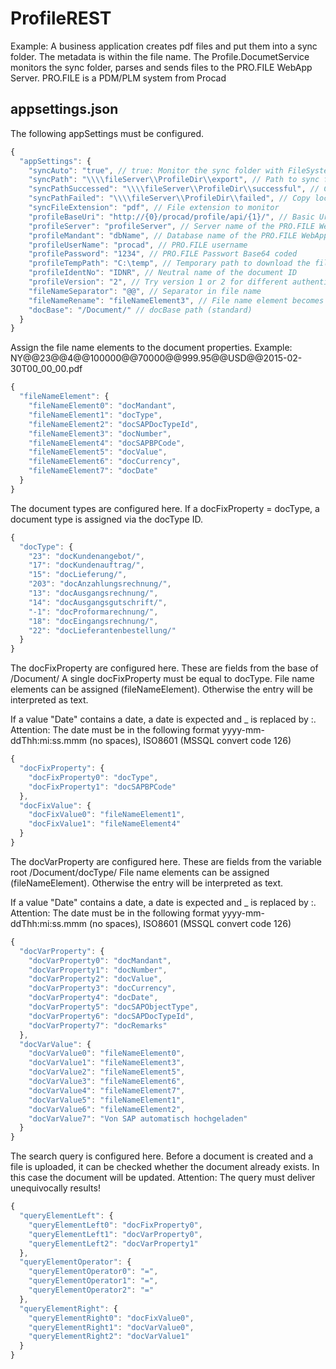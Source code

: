 # ProfileREST
Example: A business application creates pdf files and put them into a sync folder. The metadata is within the file name.
The Profile.DocumetService monitors the sync folder, parses and sends files to the PRO.FILE WebApp Server.
PRO.FILE is a PDM/PLM system from Procad


## appsettings.json
The following appSettings must be configured.
```javascript
{
  "appSettings": {
    "syncAuto": "true", // true: Monitor the sync folder with FileSystemWatcher / false: Read the files in the sync folder just once
    "syncPath": "\\\\fileServer\\ProfileDir\\export", // Path to sync folder
    "syncPathSuccessed": "\\\\fileServer\\ProfileDir\\successful", // Copy location for successfully uploaded files / empty: Files are deleted after an upload
    "syncPathFailed": "\\\\fileServer\\ProfileDir\\failed", // Copy location for files that failed to upload / empty: Files are deleted after a failed attempt
    "syncFileExtension": "pdf", // File extension to monitor
    "profileBaseUri": "http://{0}/procad/profile/api/{1}/", // Basic Uri to PRO.FILE WebApp Server
    "profileServer": "profileServer", // Server name of the PRO.FILE WebApp Server
    "profileMandant": "dbName", // Database name of the PRO.FILE WebApp Server
    "profileUserName": "procad", // PRO.FILE username
    "profilePassword": "1234", // PRO.FILE Passwort Base64 coded
    "profileTempPath": "C:\temp", // Temporary path to download the files
    "profileIdentNo": "IDNR", // Neutral name of the document ID
    "profileVersion": "2", // Try version 1 or 2 for different authentication strategies
    "fileNameSeparator": "@@", // Separator in file name
    "fileNameRename": "fileNameElement3", // File name element becomes new file name before upload / empty: file name remains
    "docBase": "/Document/" // docBase path (standard)
  }
}
```
Assign the file name elements to the document properties.
Example: NY@@23@@4@@100000@@70000@@999.95@@USD@@2015-02-30T00_00_00.pdf
```javascript
{
  "fileNameElement": {
    "fileNameElement0": "docMandant",
    "fileNameElement1": "docType",
    "fileNameElement2": "docSAPDocTypeId",
    "fileNameElement3": "docNumber",
    "fileNameElement4": "docSAPBPCode",
    "fileNameElement5": "docValue",
    "fileNameElement6": "docCurrency",
    "fileNameElement7": "docDate"
  }
}
```
The document types are configured here.
If a docFixProperty = docType, a document type is assigned via the docType ID.
```javascript
{
  "docType": {
    "23": "docKundenangebot/",
    "17": "docKundenauftrag/",
    "15": "docLieferung/",
    "203": "docAnzahlungsrechnung/",
    "13": "docAusgangsrechnung/",
    "14": "docAusgangsgutschrift/",
    "-1": "docProformarechnung/",
    "18": "docEingangsrechnung/",
    "22": "docLieferantenbestellung/"
  }
}
```
The docFixProperty are configured here.
These are fields from the base of /Document/
A single docFixProperty must be equal to docType.
File name elements can be assigned (fileNameElement). Otherwise the entry will be interpreted as text.

If a value "Date" contains a date, a date is expected and _ is replaced by :.
Attention: The date must be in the following format yyyy-mm-ddThh:mi:ss.mmm (no spaces), ISO8601 (MSSQL convert code 126)
```javascript
{
  "docFixProperty": {
    "docFixProperty0": "docType",
    "docFixProperty1": "docSAPBPCode"
  },
  "docFixValue": {
    "docFixValue0": "fileNameElement1",
    "docFixValue1": "fileNameElement4"
  }
}
```
The docVarProperty are configured here.
These are fields from the variable root /Document/docType/
File name elements can be assigned (fileNameElement). Otherwise the entry will be interpreted as text.

If a value "Date" contains a date, a date is expected and _ is replaced by :.
Attention: The date must be in the following format yyyy-mm-ddThh:mi:ss.mmm (no spaces), ISO8601 (MSSQL convert code 126)
```javascript
{
  "docVarProperty": {
    "docVarProperty0": "docMandant",
    "docVarProperty1": "docNumber",
    "docVarProperty2": "docValue",
    "docVarProperty3": "docCurrency",
    "docVarProperty4": "docDate",
    "docVarProperty5": "docSAPObjectType",
    "docVarProperty6": "docSAPDocTypeId",
    "docVarProperty7": "docRemarks"
  },
  "docVarValue": {
    "docVarValue0": "fileNameElement0",
    "docVarValue1": "fileNameElement3",
    "docVarValue2": "fileNameElement5",
    "docVarValue3": "fileNameElement6",
    "docVarValue4": "fileNameElement7",
    "docVarValue5": "fileNameElement1",
    "docVarValue6": "fileNameElement2",
    "docVarValue7": "Von SAP automatisch hochgeladen"
  }
}
```
The search query is configured here.
Before a document is created and a file is uploaded, it can be checked whether the document already exists.
In this case the document will be updated. Attention: The query must deliver unequivocally results!
```javascript
{
  "queryElementLeft": {
    "queryElementLeft0": "docFixProperty0",
    "queryElementLeft1": "docVarProperty0",
    "queryElementLeft2": "docVarProperty1"
  },
  "queryElementOperator": {
    "queryElementOperator0": "=",
    "queryElementOperator1": "=",
    "queryElementOperator2": "="
  },
  "queryElementRight": {
    "queryElementRight0": "docFixValue0",
    "queryElementRight1": "docVarValue0",
    "queryElementRight2": "docVarValue1"
  }
}
```
